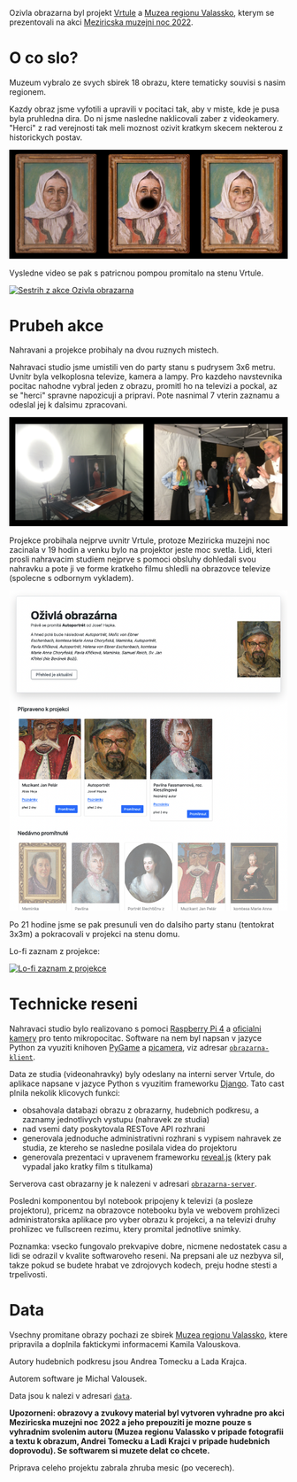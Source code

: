 Ozivla obrazarna byl projekt [Vrtule](http://zlatesipy.cz/vrtule) a [Muzea
regionu Valassko](http://muzeumvalassko.cz), kterym se prezentovali na akci
[Meziricska muzejni noc 2022](https://mmn.kzvalmez.cz/).

# O co slo?

Muzeum vybralo ze svych sbirek 18 obrazu, ktere tematicky souvisi s nasim
regionem.

Kazdy obraz jsme vyfotili a upravili v pocitaci tak, aby v miste, kde je pusa
byla pruhledna dira. Do ni jsme nasledne naklicovali zaber z videokamery.
"Herci" z rad verejnosti tak meli moznost ozivit kratkym skecem nekterou z
historickych postav.

![Originalni obraz, maska pro nahravaci studio a vysledna podoba s naklicovanym videem](docs/teticka.jpg "Originalni obraz, maska pro nahravaci studio a vysledna podoba s naklicovanym videem")

Vysledne video se pak s patricnou pompou promitalo na stenu Vrtule.

[![Sestrih z akce Ozivla obrazarna](http://img.youtube.com/vi/Cwx61K6iBok/0.jpg)](http://www.youtube.com/watch?v=Cwx61K6iBok)

# Prubeh akce

Nahravani a projekce probihaly na dvou ruznych mistech.

Nahravaci studio jsme umistili ven do party stanu s pudrysem 3x6 metru. Uvnitr
byla velkoplosna televize, kamera a lampy. Pro kazdeho navstevnika pocitac
nahodne vybral jeden z obrazu, promitl ho na televizi a pockal, az se "herci"
spravne napozicuji a pripravi. Pote nasnimal 7 vterin zaznamu a odeslal jej
k dalsimu zpracovani.

![Nahravaci studio](docs/nahravaci_studio.jpg "Nahravaci studio")

Projekce probihala nejprve uvnitr Vrtule, protoze Meziricka muzejni noc
zacinala v 19 hodin a venku bylo na projektor jeste moc svetla. Lidi, kteri
prosli nahravacim studiem nejprve s pomoci obsluhy dohledali svou nahravku a
pote ji ve forme kratkeho filmu shledli na obrazovce televize (spolecne s
odbornym vykladem).

![Administrace projekce](docs/administrace.png "Administrace projekce")

Po 21 hodine jsme se pak presunuli ven do dalsiho party stanu (tentokrat 
3x3m) a pokracovali v projekci na stenu domu.

Lo-fi zaznam z projekce:

[![Lo-fi zaznam z projekce](http://img.youtube.com/vi/sZ3siybJzpQ/0.jpg)](http://www.youtube.com/watch?v=sZ3siybJzpQ)

# Technicke reseni

Nahravaci studio bylo realizovano s pomoci [Raspberry Pi
4](https://www.raspberrypi.com/products/raspberry-pi-4-model-b/) a [oficialni
kamery](https://www.raspberrypi.com/products/camera-module-v2/) pro tento
mikropocitac. Software na nem byl napsan v jazyce Python za vyuziti knihoven
[PyGame](https://www.pygame.org/news) a
[picamera](https://picamera.readthedocs.io/en/release-1.13/), viz adresar
[`obrazarna-klient`](./obrazarna-klient/).

Data ze studia (videonahravky) byly odeslany na interni server Vrtule, do
aplikace napsane v jazyce Python s vyuzitim frameworku
[Django](https://www.djangoproject.com/). Tato cast plnila nekolik klicovych
funkci:

* obsahovala databazi obrazu z obrazarny, hudebnich podkresu, a zaznamy
  jednotlivych vystupu (nahravek ze studia)
* nad vsemi daty poskytovala RESTove API rozhrani
* generovala jednoduche administrativni rozhrani s vypisem nahravek ze studia,
  ze ktereho se nasledne posilala videa do projektoru
* generovala prezentaci v upravenem frameworku
  [reveal.js](https://revealjs.com/) (ktery pak vypadal jako kratky film s
  titulkama)

Serverova cast obrazarny je k nalezeni v adresari
[`obrazarna-server`](./obrazarna-server/`).

Posledni komponentou byl notebook pripojeny k televizi (a posleze projektoru),
pricemz na obrazovce notebooku byla ve webovem prohlizeci administratorska
aplikace pro vyber obrazu k projekci, a na televizi druhy prohlizec ve
fullscreen rezimu, ktery promital jednotlive snimky.

Poznamka: vsecko fungovalo prekvapive dobre, nicmene nedostatek casu a lidi se
odrazil v kvalite softwaroveho reseni. Na prepsani ale uz nezbyva sil, takze
pokud se budete hrabat ve zdrojovych kodech, preju hodne stesti a trpelivosti.

# Data

Vsechny promitane obrazy pochazi ze sbirek [Muzea regionu
Valassko](http://muzeumvalassko.cz), ktere pripravila a doplnila faktickymi
informacemi Kamila Valouskova.

Autory hudebnich podkresu jsou Andrea Tomecku a Lada Krajca.

Autorem software je Michal Valousek.

Data jsou k nalezi v adresari [`data`](./data/).

**Upozorneni: obrazovy a zvukovy material byl vytvoren vyhradne pro akci
Meziricska muzejni noc 2022 a jeho prepouziti je mozne pouze s vyhradnim
svolenim autoru (Muzea regionu Valassko v pripade fotografii a textu k obrazum,
Andrei Tomecku a Ladi Krajci v pripade hudebnich doprovodu). Se softwarem si
muzete delat co chcete.**

Priprava celeho projektu zabrala zhruba mesic (po vecerech).
